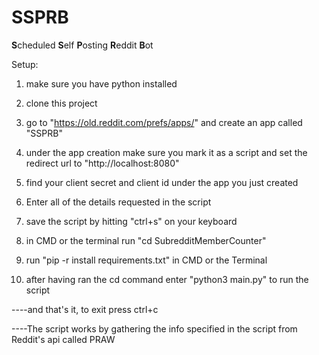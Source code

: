 # SSPRB
**S**cheduled **S**elf **P**osting **R**eddit **B**ot

Setup:

1. make sure you have python installed

2. clone this project

3. go to "https://old.reddit.com/prefs/apps/" and create an app called "SSPRB"

4. under the app creation make sure you mark it as a script and set the redirect url to "http://localhost:8080"

5. find your client secret and client id under the app you just created 

6. Enter all of the details requested in the script

7. save the script by hitting "ctrl+s" on your keyboard

8. in CMD or the terminal run "cd SubredditMemberCounter"

9. run "pip -r install requirements.txt" in CMD or the Terminal

10. after having ran the cd command enter "python3 main.py" to run the script

----and that's it, to exit press ctrl+c

----The script works by gathering the info specified in the script from Reddit's api called PRAW
